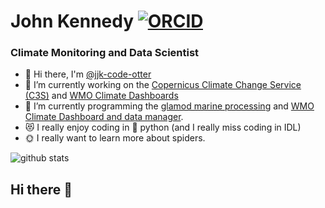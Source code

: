 # John Kennedy [![ORCID](https://img.shields.io/static/v1?label=ORCID&message=0000-0002-6841-7289&color=green&style=flat-square&logo=orcid)](https://orcid.org/0000-0002-6841-7289)

### Climate Monitoring and Data Scientist

- 👋 Hi there, I'm [@jjk-code-otter](https://github.com/jjk-code-otter)
- 🌱 I’m currently working on the [Copernicus Climate Change Service (C3S)](https://climate.copernicus.eu/) and [WMO Climate Dashboards](https://www.jkclimate.fr/Dashboard2024/dashboard.html)
- 🔭 I’m currently programming the [glamod marine processing](https://github.com/glamod/glamod-marine-processing) and [WMO Climate Dashboard and data manager](https://github.com/jjk-code-otter/climate-indicator-manager).
- 😻 I really enjoy coding in 🐍 python (and I really miss coding in IDL)
- 🌞 I really want to learn more about spiders.

![github stats](https://github-readme-stats.vercel.app/api?username=jjk-code-otter&show_icons=true)


## Hi there 👋

<!--
**jjk-code-otter/jjk-code-otter** is a ✨ _special_ ✨ repository because its `README.md` (this file) appears on your GitHub profile.

Here are some ideas to get you started:

- 🔭 I’m currently working on ...
- 🌱 I’m currently learning ...
- 👯 I’m looking to collaborate on ...
- 🤔 I’m looking for help with ...
- 💬 Ask me about ...
- 📫 How to reach me: ...
- 😄 Pronouns: ...
- ⚡ Fun fact: ...
-->
